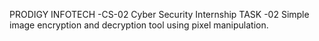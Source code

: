 PRODIGY INFOTECH -CS-02
Cyber Security Internship 
TASK -02
Simple image encryption and decryption tool using pixel manipulation.
